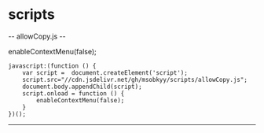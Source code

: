 # scripts

-- allowCopy.js -- 

enableContextMenu(false);

```
javascript:(function () { 
    var script =  document.createElement('script');
    script.src="//cdn.jsdelivr.net/gh/msobkyy/scripts/allowCopy.js"; 
    document.body.appendChild(script);
    script.onload = function () { 
        enableContextMenu(false);
    } 
})();
```

----------------
